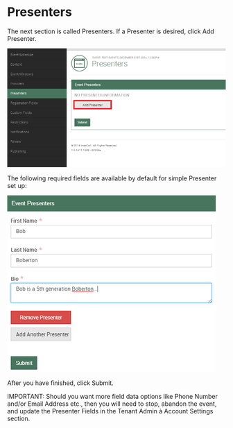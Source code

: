 # Presenters

The next section is called Presenters. If a Presenter is desired, click Add Presenter.

![Create a Presenter](img/p1.png)

The following required fields are available by default for simple Presenter set up:

![Create a Presenter](img/p2.png)

After you have finished, click Submit.

IMPORTANT: Should you want more field data options like Phone Number and/or Email Address etc., then you will need to stop, abandon the event, and update the Presenter Fields in the Tenant Admin à Account Settings section.  
